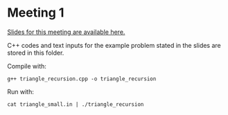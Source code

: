 # Meeting 1

[Slides for this meeting are available here.](https://docs.google.com/presentation/d/1VUXaYkml2b07cWFLcbnT7TItDbuhqoAcB-6AbhKmeG4/pub?start=false&loop=false&delayms=15000)

C++ codes and text inputs for the example problem stated in the slides are stored in this folder.

Compile with:
```
g++ triangle_recursion.cpp -o triangle_recursion
```

Run with:
```
cat triangle_small.in | ./triangle_recursion
```
